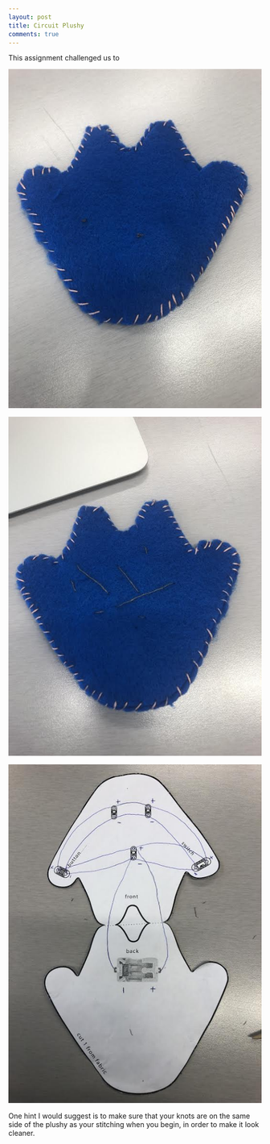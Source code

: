 ```yaml
---
layout: post 
title: Circuit Plushy
comments: true
---
```

 
 This assignment challenged us to 
 
![Front of the Plushy](/img/Front-Side.jpg)


![Back of the Plushy](/img/Back-Side.jpg)

![Paper Prototype](/img/Paper-Proto.jpg)


One hint I would suggest is to make sure that your knots are on the same side of the plushy as your stitching when you begin, in order to make it look cleaner. 
